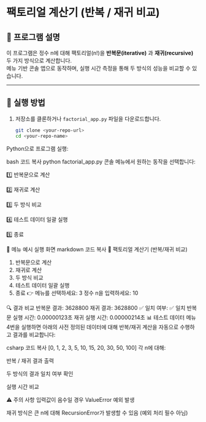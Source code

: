 # 팩토리얼 계산기 (반복 / 재귀 비교)

## 📌 프로그램 설명
이 프로그램은 정수 n에 대해 팩토리얼(n!)을 **반복문(iterative)** 과 **재귀(recursive)** 두 가지 방식으로 계산합니다.  
메뉴 기반 콘솔 앱으로 동작하며, 실행 시간 측정을 통해 두 방식의 성능을 비교할 수 있습니다.

---

## 🚀 실행 방법
1. 저장소를 클론하거나 `factorial_app.py` 파일을 다운로드합니다.
   ```bash
   git clone <your-repo-url>
   cd <your-repo-name>
Python으로 프로그램 실행:

bash
코드 복사
python factorial_app.py
콘솔 메뉴에서 원하는 동작을 선택합니다:

1️⃣ 반복문으로 계산

2️⃣ 재귀로 계산

3️⃣ 두 방식 비교

4️⃣ 테스트 데이터 일괄 실행

5️⃣ 종료

📝 메뉴 예시 실행 화면
markdown
코드 복사
📌 팩토리얼 계산기 (반복/재귀 비교)
1. 반복문으로 계산
2. 재귀로 계산
3. 두 방식 비교
4. 테스트 데이터 일괄 실행
5. 종료
👉 메뉴를 선택하세요: 3
정수 n을 입력하세요: 10

🔍 결과 비교
반복문 결과: 3628800
재귀 결과: 3628800
✅ 일치 여부: ✅ 일치
반복문 실행 시간: 0.00000123초
재귀 실행 시간: 0.00000214초
📊 테스트 데이터
메뉴 4번을 실행하면 아래의 사전 정의된 데이터에 대해 반복/재귀 계산을 자동으로 수행하고 결과를 비교합니다:

csharp
코드 복사
[0, 1, 2, 3, 5, 10, 15, 20, 30, 50, 100]
각 n에 대해:

반복 / 재귀 결과 출력

두 방식의 결과 일치 여부 확인

실행 시간 비교

⚠️ 주의 사항
입력값이 음수일 경우 ValueError 예외 발생

재귀 방식은 큰 n에 대해 RecursionError가 발생할 수 있음 (예외 처리 필수 아님)

